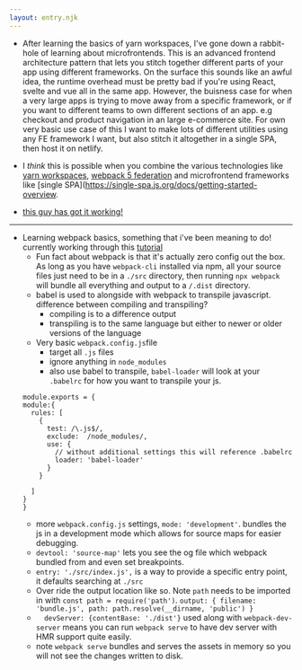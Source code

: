 ```yaml
---
layout: entry.njk
---
```


- After learning the basics of yarn workspaces,  I've gone down a rabbit-hole of learning about microfrontends. This is an advanced frontend architecture pattern that lets you stitch together different parts of your app using different frameworks. On the surface this sounds like an awful idea, the runtime overhead must be pretty bad if you're using React, svelte and vue all in the same app. However, the buisness case for when a very large apps is trying to move away from a specific framework, or if you want to different teams to own different sections of an app. e.g checkout and product navigation in an large e-commerce site. For own very basic use case of this I want to make lots of different utilities using any FE framework I want, but also stitch it altogether in a single SPA, then host it on netlify.

- I _think_ this is possible when you combine the various technologies like [yarn workspaces](https://classic.yarnpkg.com/en/docs/workspaces/), [webpack 5 federation](https://webpack.js.org/concepts/module-federation/) and microfrontend frameworks like [single SPA](https://single-spa.js.org/docs/getting-started-overview.

- [this guy has got it working!](https://www.youtube.com/watch?v=wxnwPLLIJCY) 

---

- Learning webpack basics, something that i've been meaning to do! currently working through this [tutorial](https://www.youtube.com/watch?v=X1nxTjVDYdQ)
    - Fun fact about webpack is that it's actually zero config out the box. As long as you have `webpack-cli` installed via npm, all your source files just need to be in a `./src` directory, then running `npx webpack` will bundle all everything and output to a `/.dist` directory.
    - babel is used to alongside with webpack to transpile javascript. difference between compiling and transpiling?
        - compiling is to a difference output
        - transpiling is to the same language but either to newer or older versions of the language
    - Very basic `webpack.config.js`file
       - target all `.js` files
       - ignore anything in `node_modules`
       - also use babel to transpile, `babel-loader` will look at your `.babelrc` for how you want to transpile your js.
    ```
    module.exports = {
    module:{
      rules: [
        {
          test: /\.js$/,
          exclude:  /node_modules/,
          use: {
            // without additional settings this will reference .babelrc
            loader: 'babel-loader'
          }
        }

      ]
    }
  }
  ```
  - more `webpack.config.js` settings, `mode: 'development'`. bundles the js in a development mode which allows for source maps for easier debugging.
  - `devtool: 'source-map'` lets you see the og file which webpack bundled from and even set breakpoints.
  -  `entry: './src/index.js',` is a way to provide a specific entry point, it defaults  searching at `./src`
  - Over ride the output location like so. Note `path` needs to be imported in with `const path = require('path')`.
        ```
        output: {
          filename: 'bundle.js',
          path: path.resolve(__dirname, 'public')
        }
        ```
  - `  devServer: {contentBase: './dist'}` used along with `webpack-dev-server` means you can run `webpack serve` to have dev server with HMR support quite easily.
  - note `webpack serve` bundles and serves the assets in memory so you will not see the changes written to disk.
 

